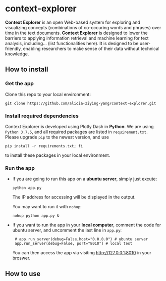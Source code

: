 # context-explorer

**Context Explorer** is an open Web-based system for exploring and visualizing concepts (combinations of co-occuring words and phrases) over time in the text documents. **Context Explorer** is designed to lower the barriers to applying information retrieval and machine learning for text analysis, including... (list functionalities here). It is designed to be user-friendly, enabling researchers to make sense of their data without technical knowledge.

## How to install
### Get the app
Clone this repo to your local environment:

    git clone https://github.com/alicia-ziying-yang/context-explorer.git

### Install required dependencies    
Context Explorer is developed using Plotly Dash in **Python**. We are using `Python 3.7.5`, and all required packages are listed in `requirement.txt`. Please upgrade `pip` to the newest version, and use

    pip install -r requirements.txt; fi 
to install these packages in your local environment.

### Run the app
- If you are going to run this app on a **ubuntu server**, simply just excute:

      python app.py

  The IP address for accessing will be displayed in the output.
  
  You may want to run it with `nohup`:

      nohup python app.py &
    
  

- If you want to run the app in your **local computer**, comment the code for ubuntu server, and uncomment the last line in `app.py`:

       # app.run_server(debug=False,host="0.0.0.0") # ubuntu server    
       app.run_server(debug=False, port="8010") # local test           

  You can then access the app via visiting http://127.0.0.1:8010 in your broswer.

## How to use

